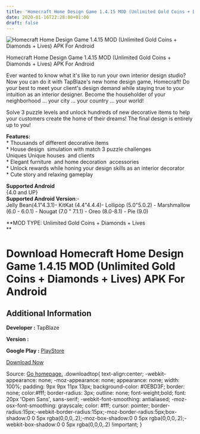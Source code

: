 ```yaml
---
title: 'Homecraft Home Design Game 1.4.15 MOD (Unlimited Gold Coins + Diamonds + Lives) APK For Android'
date: 2020-01-16T22:28:00+01:00
draft: false
---
```


![Homecraft Home Design Game 1.4.15 MOD (Unlimited Gold Coins + Diamonds + Lives) APK For Android](https://i0.wp.com/apkhome.net/wp-content/uploads/2020/01/Homecraft-Home-Design-Game-1.4.15-MOD-Unlimited-Gold-Coins-Diamonds-Lives.png "Homecraft Home Design Game 1.4.15 MOD (Unlimited Gold Coins + Diamonds + Lives) APK For Android")

  

Homecraft Home Design Game 1.4.15 MOD (Unlimited Gold Coins + Diamonds + Lives) APK For Android

Ever wanted to know what it's like to run your own interior design studio? Now you can do it with TapBlaze's new home design game, Homecraft! Do your best to meet your client's design demand while staying true to your intuition as an interior designer. Become the householder of your neighborhood ... your city ... your country ... your world!

Solve 3 puzzle levels and unlock hundreds of new decorative items to help your customers create the home of their dreams! The final design is entirely up to you!

**Features:**  
\* Thousands of different decorative items  
\* House design  simulation with match 3 puzzle challenges  
Uniques Unique houses  and clients  
\* Elegant furniture  and home decoration  accessories  
\* Unlock rewards while honing your design skills as an interior decorator  
\* Cute story and relaxing gameplay

**Supported Android**  
{4.0 and UP}  
**Supported Android Version**:-  
Jelly Bean(4.1"4.3.1)- KitKat (4.4"4.4.4)- Lollipop (5.0"5.0.2) - Marshmallow (6.0 - 6.0.1) - Nougat (7.0 " 7.1.1) - Oreo (8.0-8.1) - Pie (9.0)

**MOD TYPE: Unlimited Gold Coins + Diamonds + Lives  
**

Download Homecraft Home Design Game 1.4.15 MOD (Unlimited Gold Coins + Diamonds + Lives) APK For Android
========================================================================================================

Additional Information
----------------------

**Developer :** TapBlaze

**Version :**

**Google Play :** [PlayStore](https://play.google.com/store/apps/details?id=com.tapblaze.homecraft)

  

[Download Now](https://store4app.co/post/homecraft-home-design-game-1-4-15-mod-unlimited-gold-coins-diamonds-lives-apk-for-android_1579199823)

  
Source: [Go homepage.](https://store4app.co/post/homecraft-home-design-game-1-4-15-mod-unlimited-gold-coins-diamonds-lives-apk-for-android_1579199823) .downloadtop{ text-align:center; -webkit-appearance: none; -moz-appearance: none; appearance: none; width: 100%; padding: 9px 9px 11px 13px; background-color: #0EBD3F; border: none; color:#fff; border-radius: 3px; outline: none; font-weight;bold; font: 20px 'Open Sans', sans-serif; -webkit-font-smoothing: antialiased; -moz-osx-font-smoothing: grayscale; color: #fff; cursor: pointer; border-radius:15px;-webkit-border-radius:15px;-moz-border-radius:5px;box-shadow:0 0 5px rgba(0,0,0,.2);-moz-box-shadow:0 0 5px rgba(0,0,0,.2);-webkit-box-shadow:0 0 5px rgba(0,0,0,.2) !important; }